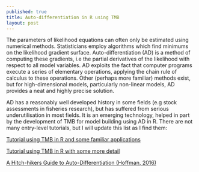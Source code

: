 ```yaml
---
published: true
title: Auto-differentiation in R using TMB
layout: post
---
```


The parameters of likelihood equations can often only be estimated using numerical methods. Statisticians employ algorithms which find minimums on the likelihood gradient surface. Auto-differentiation (AD) is a method of computing these gradients, i.e the partial derivatives of the likelihood with respect to all model variables. AD exploits the fact that computer programs execute a series of elementary operations, applying the chain rule of calculus to these operations. Other (perhaps more familiar) methods exist, but for high-dimensional models, particularly non-linear models, AD provides a neat and highly precise solution.

AD has a reasonably well developed history in some fields (e.g stock assessments in fisheries research), but has suffered from serious underutilisation in most fields. It is an emerging technology, helped in part by the development of TMB for model building using AD in R. There are not many entry-level tutorials, but I will update this list as I find them:

[Tutorial using TMB in R and some familiar applications](http://seananderson.ca/2014/10/17/tmb.html "TMB Tutorial")

[Tutorial using TMB in R with some more detail](https://github.com/kaskr/adcomp/wiki/Tutorial "TMB Tutorial on Github")

[A Hitch-hikers Guide to Auto-Differentiation (Hoffman, 2016)](https://arxiv.org/pdf/1411.0583v5.pdf "Guide to AD")